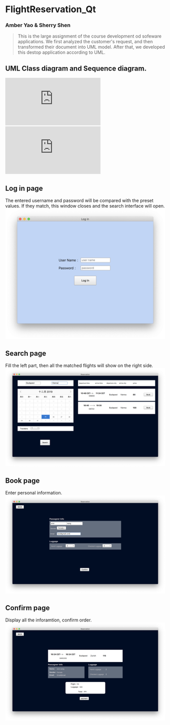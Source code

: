 # FlightReservation_Qt

### Amber Yao & Sherry Shen

> This is the large assignment of the course development od sofeware applications. We first analyzed the customer's request, and then transformed their document into UML model. After that, we developed this destop application according to UML.

## UML Class diagram and Sequence diagram.
![Image](https://github.com/amberYYX/FlightReservation_Qt/blob/master/UML/flight%20reservation%20UML.pdf)
![Image](https://github.com/amberYYX/FlightReservation_Qt/blob/master/UML/flight%20reservation%20Sequence%20Diagram.pdf)

## Log in page
The entered username and password will be compared with the preset values. If they match, this window closes and the search interface will open.
![Image](https://github.com/amberYYX/FlightReservation_Qt/blob/master/ScreenShot/logIn.png)

## Search page
Fill the left part, then all the matched flights will show on the right side.
![Image](https://github.com/amberYYX/FlightReservation_Qt/blob/master/ScreenShot/search.png)

## Book page
Enter personal information.
![Image](https://github.com/amberYYX/FlightReservation_Qt/blob/master/ScreenShot/book.png)

## Confirm page
Display all the inforamtion, confirm order.
![Image](https://github.com/amberYYX/FlightReservation_Qt/blob/master/ScreenShot/confirm.png)








